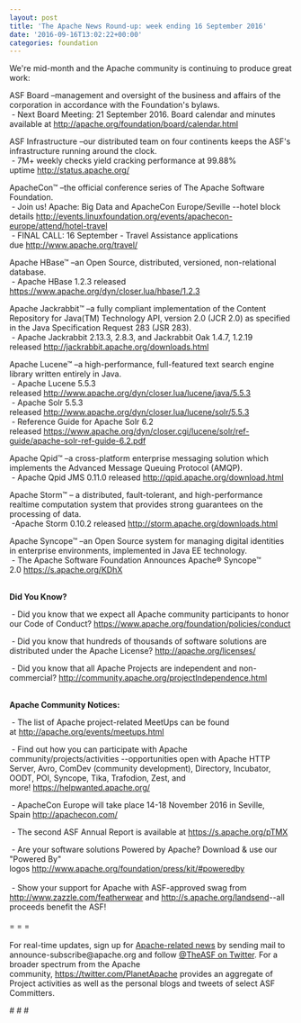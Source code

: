```yaml
---
layout: post
title: 'The Apache News Round-up: week ending 16 September 2016'
date: '2016-09-16T13:02:22+00:00'
categories: foundation
---
```

<p>We're mid-month and the Apache community is continuing to produce great work:</p> 
  <div> 
    <p>ASF Board –management and oversight of the business and affairs of the corporation in accordance with the Foundation's bylaws.<br />&nbsp;- Next Board Meeting: 21 September 2016. Board calendar and minutes available at <a href="http://apache.org/foundation/board/calendar.html">http://apache.org/foundation/board/calendar.html</a></p> 
    <p>ASF Infrastructure –our distributed team on four continents keeps the ASF's infrastructure running around the clock.<br />&nbsp;- 7M+ weekly checks yield cracking performance at 99.88% uptime&nbsp;<a href="http://status.apache.org/">http://status.apache.org/</a></p> 
  </div> 
  <div> 
    <p><a href="http://status.apache.org/"></a>ApacheCon™ –the official conference series of The Apache Software Foundation.<br />&nbsp;- Join us! Apache: Big Data and ApacheCon Europe/Seville&nbsp;--hotel block details&nbsp;<a href="http://events.linuxfoundation.org/events/apachecon-europe/attend/hotel-travel">http://events.linuxfoundation.org/events/apachecon-europe/attend/hotel-travel</a><br />&nbsp;- FINAL CALL: 16 September - Travel Assistance applications due&nbsp;<a href="http://www.apache.org/travel/">http://www.apache.org/travel/</a></p> 
    <p>Apache HBase™ –an Open Source, distributed, versioned, non-relational database.<br />&nbsp;- Apache HBase 1.2.3 released <a href="https://www.apache.org/dyn/closer.lua/hbase/1.2.3">https://www.apache.org/dyn/closer.lua/hbase/1.2.3</a></p> 
    <p>Apache Jackrabbit™ –a fully compliant implementation of the Content Repository for Java(TM) Technology API, version 2.0 (JCR 2.0) as specified in the Java Specification Request 283 (JSR 283).<br />&nbsp;- Apache Jackrabbit 2.13.3, 2.8.3, and Jackrabbit Oak 1.4.7, 1.2.19 released&nbsp;<a href="http://jackrabbit.apache.org/downloads.html">http://jackrabbit.apache.org/downloads.html</a><br /></p> 
    <p>Apache Lucene™ –a high-performance, full-featured text search engine library written entirely in Java.<br />&nbsp;- Apache Lucene 5.5.3 released&nbsp;<a href="http://www.apache.org/dyn/closer.lua/lucene/java/5.5.3">http://www.apache.org/dyn/closer.lua/lucene/java/5.5.3</a><br />&nbsp;-&nbsp;Apache Solr 5.5.3 released&nbsp;<a href="http://www.apache.org/dyn/closer.lua/lucene/solr/5.5.3">http://www.apache.org/dyn/closer.lua/lucene/solr/5.5.3</a><br />&nbsp;- Reference Guide for Apache Solr 6.2 released&nbsp;<a href="https://www.apache.org/dyn/closer.cgi/lucene/solr/ref-guide/apache-solr-ref-guide-6.2.pdf">https://www.apache.org/dyn/closer.cgi/lucene/solr/ref-guide/apache-solr-ref-guide-6.2.pdf</a></p> 
    <p>Apache Qpid™ –a cross-platform enterprise messaging solution which implements the Advanced Message Queuing Protocol (AMQP).<br />&nbsp;- Apache Qpid JMS 0.11.0 released&nbsp;<a href="http://qpid.apache.org/download.html">http://qpid.apache.org/download.html</a></p> 
    <p>Apache Storm™ – a distributed, fault-tolerant, and high-performance realtime computation system that provides strong guarantees on the processing of data.<br />&nbsp;-Apache Storm 0.10.2 released&nbsp;<a href="http://storm.apache.org/downloads.html">http://storm.apache.org/downloads.html</a></p> 
    <p>Apache Syncope™ –an Open Source system for managing digital identities in enterprise environments, implemented in Java EE technology.<br />&nbsp;- The Apache Software Foundation Announces Apache® Syncope™ 2.0&nbsp;<a href="https://s.apache.org/KDhX">https://s.apache.org/KDhX</a><br /><br /></p> 
    <p><b>Did You Know?</b></p> 
    <p><a href="http://qpid.apache.org/download.html"></a></p> 
    <p>&nbsp;- Did you know that we expect all Apache community participants to honor our Code of Conduct? <a href="https://www.apache.org/foundation/policies/conduct">https://www.apache.org/foundation/policies/conduct</a></p> 
    <p>&nbsp;- Did you know that hundreds of thousands of software solutions are distributed under the Apache License? <a href="http://apache.org/licenses/">http://apache.org/licenses/</a></p> 
  </div> 
  <div> 
    <p>&nbsp;-&nbsp;Did you know that all Apache Projects are independent and non-commercial? <a href="http://community.apache.org/projectIndependence.html">http://community.apache.org/projectIndependence.html</a><br /><br /></p> 
    <p><strong>Apache Community Notices:</strong></p> 
  </div> 
  <div> 
    <div> 
      <p>&nbsp;- The list of Apache project-related MeetUps can be found at&nbsp;<a href="http://apache.org/events/meetups.html">http://apache.org/events/meetups.html</a></p> 
      <p>&nbsp;- Find out how you can participate with Apache community/projects/activities --opportunities open with&nbsp;Apache HTTP Server,&nbsp;Avro, ComDev (community development), Directory, Incubator, OODT, POI, Syncope, Tika, Trafodion, Zest, and more!&nbsp;<a href="https://helpwanted.apache.org/">https://helpwanted.apache.org/</a></p> 
    </div> 
    <p>&nbsp;- ApacheCon Europe will take place 14-18 November 2016 in Seville, Spain&nbsp;<a href="http://apachecon.com/">http://apachecon.com/</a></p> 
    <div> 
      <p>&nbsp;- The second ASF Annual Report is available at <a href="https://s.apache.org/pTMX">https://s.apache.org/pTMX</a></p> 
    </div> 
    <div>&nbsp;- Are your software solutions Powered by Apache? Download &amp; use our &quot;Powered By&quot; logos&nbsp;<a href="http://www.apache.org/foundation/press/kit/#poweredby">http://www.apache.org/foundation/press/kit/#poweredby</a></div> 
    <div><br /></div> 
    <div>&nbsp;- Show your support for Apache with ASF-approved swag from <a href="http://www.zazzle.com/featherwear">http://www.zazzle.com/featherwear</a> and&nbsp;<a href="http://s.apache.org/landsend">http://s.apache.org/landsend</a>--all proceeds benefit the ASF!&nbsp;</div> 
    <div><br /></div> 
    <div>= = =</div> 
    <div><br /></div> 
    <div>For real-time updates, sign up for <a href="http://apache.org/foundation/mailinglists.html#foundation-announce">Apache-related news</a> by sending mail to announce-subscribe@apache.org and follow <a href="https://twitter.com/TheASF">@TheASF on Twitter</a>. For a broader spectrum from the Apache community,&nbsp;<a href="http://s.apache.org/landsend">https://twitter.com/PlanetApache</a> provides an aggregate of Project activities as well as the personal blogs and tweets of select ASF Committers.</div> 
  </div> 
  <p># # #</p>

